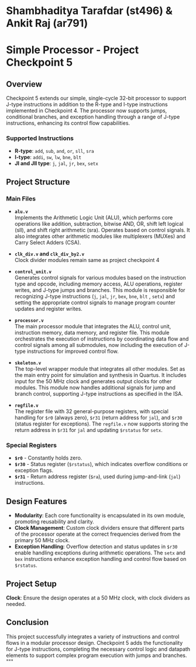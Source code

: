 
# Shambhaditya Tarafdar (st496) & Ankit Raj (ar791)

# Simple Processor - Project Checkpoint 5

## Overview

Checkpoint 5 extends our simple, single-cycle 32-bit processor to support J-type instructions in addition to the R-type and I-type instructions implemented in Checkpoint 4. The processor now supports jumps, conditional branches, and exception handling through a range of J-type instructions, enhancing its control flow capabilities.

### Supported Instructions
- **R-type**: `add`, `sub`, `and`, `or`, `sll`, `sra`
- **I-type**: `addi`, `sw`, `lw`, `bne`, `blt`
- **JI and JII type**: `j`, `jal`, `jr`, `bex`, `setx`

## Project Structure

### Main Files

- **`alu.v`**  
  Implements the Arithmetic Logic Unit (ALU), which performs core operations like addition, subtraction, bitwise AND, OR, shift left logical (sll), and shift right arithmetic (sra). Operates based on control signals. It also integrates other arithmetic modules like multiplexers (MUXes) and Carry Select Adders (CSA).

- **`clk_div.v` and `clk_div_by2.v`**  
  Clock divider modules remain same as project checkpoint 4

- **`control_unit.v`**  
  Generates control signals for various modules based on the instruction type and opcode, including memory access, ALU operations, register writes, and J-type jumps and branches. This module is responsible for recognizing J-type instructions (`j`, `jal`, `jr`, `bex`, `bne`, `blt` , `setx`) and setting the appropriate control signals to manage program counter updates and register writes.

- **`processor.v`**  
  The main processor module that integrates the ALU, control unit, instruction memory, data memory, and register file. This module orchestrates the execution of instructions by coordinating data flow and control signals among all submodules, now including the execution of J-type instructions for improved control flow.

- **`skeleton.v`**  
  The top-level wrapper module that integrates all other modules. Set as the main entry point for simulation and synthesis in Quartus. It includes input for the 50 MHz clock and generates output clocks for other modules. This module now handles additional signals for jump and branch control, supporting J-type instructions as specified in the ISA.

- **`regfile.v`**  
  The register file with 32 general-purpose registers, with special handling for `$r0` (always zero), `$r31` (return address for `jal`), and `$r30` (status register for exceptions). The `regfile.v` now supports storing the return address in `$r31` for `jal` and updating `$rstatus` for `setx`.

### Special Registers

- **`$r0`** - Constantly holds zero.
- **`$r30`** - Status register (`$rstatus`), which indicates overflow conditions or exception flags.
- **`$r31`** - Return address register (`$ra`), used during jump-and-link (`jal`) instructions.

## Design Features

- **Modularity**: Each core functionality is encapsulated in its own module, promoting reusability and clarity.
- **Clock Management**: Custom clock dividers ensure that different parts of the processor operate at the correct frequencies derived from the primary 50 MHz clock.
- **Exception Handling**: Overflow detection and status updates in `$r30` enable handling exceptions during arithmetic operations. The `setx` and `bex` instructions enhance exception handling and control flow based on `$rstatus`.

## Project Setup
 **Clock**: Ensure the design operates at a 50 MHz clock, with clock dividers as needed.

## Conclusion
This project successfully integrates a variety of instructions and control flows in a modular processor design. Checkpoint 5 adds the functionality for J-type instructions, completing the necessary control logic and datapath elements to support complex program execution with jumps and branches.
"""
